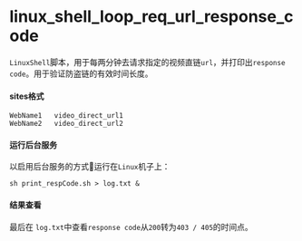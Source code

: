 # linux_shell_loop_req_url_response_code
`LinuxShell`脚本，用于每两分钟去请求指定的视频直链`url`，并打印出`response code`。用于验证防盗链的有效时间长度。


#### sites格式
```
WebName1   video_direct_url1
WebName2   video_direct_url2
```
#### 运行后台服务
以启用后台服务的方式运行在`Linux`机子上：
````
sh print_respCode.sh > log.txt &
````

#### 结果查看
最后在 `log.txt`中查看`response code`从`200`转为`403 / 405`的时间点。